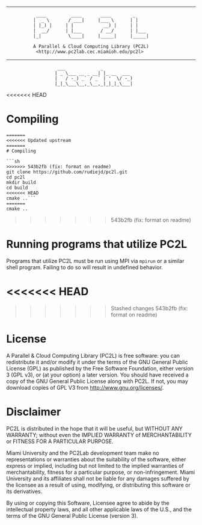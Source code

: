 
--------------------------------------------------------------------
               ____         ____       ____        _     
              |  _ \       / ___|     |___ \      | |    
              | |_) |     | |           __) |     | |    
              |  __/      | |___       / __/      | |___ 
              |_|          \____|     |_____|     |_____|

              A Parallel & Cloud Computing Library (PC2L)
               <http://www.pc2lab.cec.miamioh.edu/pc2l>

---------------------------------------------------------------------
                       ___             _           
                      | _ \___ __ _ __| |_ __  ___ 
                      |   / -_) _` / _` | '  \/ -_)
                      |_|_\___\__,_\__,_|_|_|_\___|


<<<<<<< HEAD
# Compiling
```shell
=======
<<<<<<< Updated upstream
=======
# Compiling

```sh
>>>>>>> 543b2fb (fix: format on readme)
git clone https://github.com/rudiejd/pc2l.git
cd pc2l
mkdir build
cd build
<<<<<<< HEAD
cmake ..```
=======
cmake ..
```
>>>>>>> 543b2fb (fix: format on readme)

# Running programs that utilize PC2L

Programs that utilize PC2L must be run using MPI via `mpirun` or a 
similar shell program. Failing to do so will result in undefined
behavior.

<<<<<<< HEAD
=======
>>>>>>> Stashed changes
>>>>>>> 543b2fb (fix: format on readme)
# License

A Parallel & Cloud Computing Library (PC2L) is free software: you can
redistribute it and/or modify it under the terms of the GNU General
Public License (GPL) as published by the Free Software Foundation,
either version 3 (GPL v3), or (at your option) a later version.  You
should have received a copy of the GNU General Public License along
with PC2L.  If not, you may download copies of GPL V3 from
<http://www.gnu.org/licenses/>.


# Disclaimer

PC2L  is distributed in the hope that it will  be useful,
but   WITHOUT  ANY  WARRANTY;  without  even  the IMPLIED
WARRANTY of  MERCHANTABILITY  or FITNESS FOR A PARTICULAR
PURPOSE.

Miami University and  the PC2Lab development team make no
representations  or  warranties  about the suitability of
the software,  either  express  or implied, including but
not limited to the implied warranties of merchantability,
fitness  for a  particular  purpose, or non-infringement.
Miami  University and  its affiliates shall not be liable
for any damages  suffered by the  licensee as a result of
using, modifying,  or distributing  this software  or its
derivatives.

By using or  copying  this  Software,  Licensee  agree to
abide  by the intellectual  property laws,  and all other
applicable  laws of  the U.S.,  and the terms of the  GNU
General  Public  License  (version 3).

